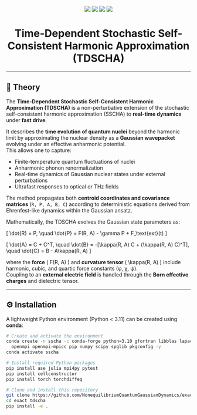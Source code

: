 <p align="center">
  <img src="https://img.shields.io/badge/Language-Python%203.10-blue?style=for-the-badge&logo=python"/>
  <img src="https://img.shields.io/badge/Build-GitHub%20Actions-success?style=for-the-badge&logo=githubactions"/>
  <img src="https://img.shields.io/badge/Backend-NumPy%20%7C%20PyTorch-orange?style=for-the-badge&logo=pytorch"/>
  <img src="https://img.shields.io/badge/License-MIT-green?style=for-the-badge"/>
</p>

<h1 align="center">Time-Dependent Stochastic Self-Consistent Harmonic Approximation (TDSCHA)</h1>

---

## 🧠 Theory

The **Time-Dependent Stochastic Self-Consistent Harmonic Approximation (TDSCHA)** is a non-perturbative extension of the stochastic self-consistent harmonic approximation (SSCHA) to **real-time dynamics** under **fast drive**.

It describes the **time evolution of quantum nuclei** beyond the harmonic limit by approximating the nuclear density as a **Gaussian wavepacket** evolving under an effective anharmonic potential.  
This allows one to capture:

- Finite-temperature quantum fluctuations of nuclei  
- Anharmonic phonon renormalization  
- Real-time dynamics of Gaussian nuclear states under external perturbations  
- Ultrafast responses to optical or THz fields  

The method propagates both **centroid coordinates and covariance matrices** (`R, P, A, B, C`) according to deterministic equations derived from Ehrenfest-like dynamics within the Gaussian ansatz.  

Mathematically, the TDSCHA evolves the Gaussian state parameters as:

\[
\dot{R} = P, \quad
\dot{P} = F(R, A) - \gamma P + F_\text{ext}(t)
\]

\[
\dot{A} = C + C^T, \quad
\dot{B} = -[\kappa(R, A) C + (\kappa(R, A) C)^T], \quad
\dot{C} = B - A\kappa(R, A)
\]

where the **force** \( F(R, A) \) and **curvature tensor** \( \kappa(R, A) \) include harmonic, cubic, and quartic force constants (φ, χ, ψ).  
Coupling to an **external electric field** is handled through the **Born effective charges** and dielectric tensor.

---

## ⚙️ Installation

A lightweight Python environment (Python < 3.11) can be created using **conda**:

```bash
# Create and activate the environment
conda create -n sscha -c conda-forge python=3.10 gfortran libblas lapack \
  openmpi openmpi-mpicc pip numpy scipy spglib pkgconfig -y
conda activate sscha

# Install required Python packages
pip install ase julia mpi4py pytest
pip install cellconstructor
pip install torch torchdiffeq

# Clone and install this repository
git clone https://github.com/NonequilibriumQuantumGaussianDynamics/exact_tdscha.git
cd exact_tdscha
pip install -e .
